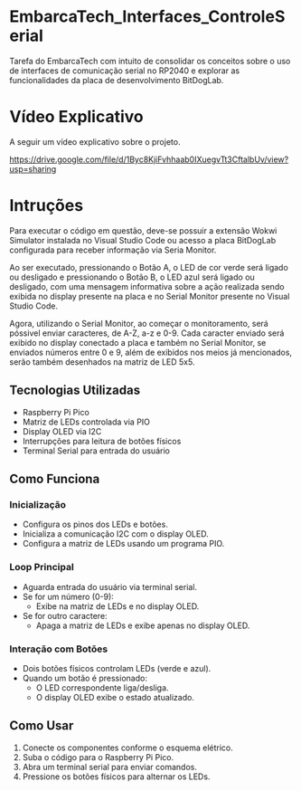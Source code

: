 # EmbarcaTech_Interfaces_ControleSerial
Tarefa do EmbarcaTech com intuito de consolidar os conceitos sobre o uso de interfaces de comunicação serial no RP2040 e explorar as funcionalidades da placa de desenvolvimento BitDogLab.

# Vídeo Explicativo
A seguir um vídeo explicativo sobre o projeto.

https://drive.google.com/file/d/1Byc8KjiFvhhaab0IXuegvTt3CftalbUv/view?usp=sharing

# Intruções
Para executar o código em questão, deve-se possuir a extensão Wokwi Simulator instalada no Visual Studio Code ou acesso a placa BitDogLab configurada para receber informação via Seria Monitor.

Ao ser executado, pressionando o Botão A, o LED de cor verde será ligado ou desligado e pressionando o Botão B, o LED azul será ligado ou desligado, com uma mensagem informativa sobre a ação realizada sendo exibida no display presente na placa e no Serial Monitor presente no Visual Studio Code.

Agora, utilizando o Serial Monitor, ao começar o monitoramento, será póssivel enviar caracteres, de A-Z, a-z e 0-9. Cada caracter enviado será exibido no display conectado a placa e também no Serial Monitor, se enviados números entre 0 e 9, além de exibidos nos meios já mencionados, serão também desenhados na matriz de LED 5x5.

## Tecnologias Utilizadas

- Raspberry Pi Pico  
- Matriz de LEDs controlada via PIO  
- Display OLED via I2C  
- Interrupções para leitura de botões físicos  
- Terminal Serial para entrada do usuário  

## Como Funciona

### Inicialização  
- Configura os pinos dos LEDs e botões.  
- Inicializa a comunicação I2C com o display OLED.  
- Configura a matriz de LEDs usando um programa PIO.  

### Loop Principal  
- Aguarda entrada do usuário via terminal serial.  
- Se for um número (0-9):  
  - Exibe na matriz de LEDs e no display OLED.  
- Se for outro caractere:  
  - Apaga a matriz de LEDs e exibe apenas no display OLED.  

### Interação com Botões  
- Dois botões físicos controlam LEDs (verde e azul).  
- Quando um botão é pressionado:  
  - O LED correspondente liga/desliga.  
  - O display OLED exibe o estado atualizado.

## Como Usar  

1. Conecte os componentes conforme o esquema elétrico.  
2. Suba o código para o Raspberry Pi Pico.  
3. Abra um terminal serial para enviar comandos.  
4. Pressione os botões físicos para alternar os LEDs.  
